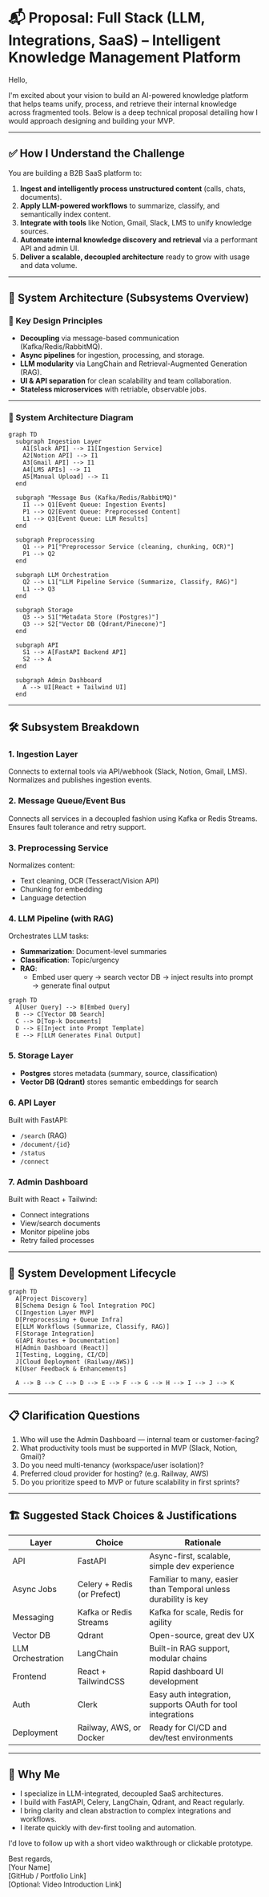 
# 📬 Proposal: Full Stack (LLM, Integrations, SaaS) – Intelligent Knowledge Management Platform

Hello,

I'm excited about your vision to build an AI-powered knowledge platform that helps teams unify, process, and retrieve their internal knowledge across fragmented tools. Below is a deep technical proposal detailing how I would approach designing and building your MVP.

---

## ✅ How I Understand the Challenge

You are building a B2B SaaS platform to:

1. **Ingest and intelligently process unstructured content** (calls, chats, documents).
2. **Apply LLM-powered workflows** to summarize, classify, and semantically index content.
3. **Integrate with tools** like Notion, Gmail, Slack, LMS to unify knowledge sources.
4. **Automate internal knowledge discovery and retrieval** via a performant API and admin UI.
5. **Deliver a scalable, decoupled architecture** ready to grow with usage and data volume.

---

## 🧱 System Architecture (Subsystems Overview)

### 🎯 Key Design Principles

- **Decoupling** via message-based communication (Kafka/Redis/RabbitMQ).
- **Async pipelines** for ingestion, processing, and storage.
- **LLM modularity** via LangChain and Retrieval-Augmented Generation (RAG).
- **UI & API separation** for clean scalability and team collaboration.
- **Stateless microservices** with retriable, observable jobs.

---

### 🧩 System Architecture Diagram

```mermaid
graph TD
  subgraph Ingestion Layer
    A1[Slack API] --> I1[Ingestion Service]
    A2[Notion API] --> I1
    A3[Gmail API] --> I1
    A4[LMS APIs] --> I1
    A5[Manual Upload] --> I1
  end

  subgraph "Message Bus (Kafka/Redis/RabbitMQ)"
    I1 --> Q1[Event Queue: Ingestion Events]
    P1 --> Q2[Event Queue: Preprocessed Content]
    L1 --> Q3[Event Queue: LLM Results]
  end

  subgraph Preprocessing
    Q1 --> P1["Preprocessor Service (cleaning, chunking, OCR)"]
    P1 --> Q2
  end

  subgraph LLM Orchestration
    Q2 --> L1["LLM Pipeline Service (Summarize, Classify, RAG)"]
    L1 --> Q3
  end

  subgraph Storage
    Q3 --> S1["Metadata Store (Postgres)"]
    Q3 --> S2["Vector DB (Qdrant/Pinecone)"]
  end

  subgraph API
    S1 --> A[FastAPI Backend API]
    S2 --> A
  end

  subgraph Admin Dashboard
    A --> UI[React + Tailwind UI]
  end
```

---

## 🛠 Subsystem Breakdown

### 1. **Ingestion Layer**

Connects to external tools via API/webhook (Slack, Notion, Gmail, LMS). Normalizes and publishes ingestion events.

### 2. **Message Queue/Event Bus**

Connects all services in a decoupled fashion using Kafka or Redis Streams. Ensures fault tolerance and retry support.

### 3. **Preprocessing Service**

Normalizes content:

- Text cleaning, OCR (Tesseract/Vision API)
- Chunking for embedding
- Language detection

### 4. **LLM Pipeline (with RAG)**

Orchestrates LLM tasks:

- **Summarization**: Document-level summaries
- **Classification**: Topic/urgency
- **RAG**:
  - Embed user query → search vector DB → inject results into prompt → generate final output

```mermaid
graph TD
  A[User Query] --> B[Embed Query]
  B --> C[Vector DB Search]
  C --> D[Top-k Documents]
  D --> E[Inject into Prompt Template]
  E --> F[LLM Generates Final Output]
```

### 5. **Storage Layer**

- **Postgres** stores metadata (summary, source, classification)
- **Vector DB (Qdrant)** stores semantic embeddings for search

### 6. **API Layer**

Built with FastAPI:

- `/search` (RAG)
- `/document/{id}`
- `/status`
- `/connect`

### 7. **Admin Dashboard**

Built with React + Tailwind:

- Connect integrations
- View/search documents
- Monitor pipeline jobs
- Retry failed processes

---

## 🚧 System Development Lifecycle

```mermaid
graph TD
  A[Project Discovery]
  B[Schema Design & Tool Integration POC]
  C[Ingestion Layer MVP]
  D[Preprocessing + Queue Infra]
  E[LLM Workflows (Summarize, Classify, RAG)]
  F[Storage Integration]
  G[API Routes + Documentation]
  H[Admin Dashboard (React)]
  I[Testing, Logging, CI/CD]
  J[Cloud Deployment (Railway/AWS)]
  K[User Feedback & Enhancements]

  A --> B --> C --> D --> E --> F --> G --> H --> I --> J --> K
```

---

## 📋 Clarification Questions

1. Who will use the Admin Dashboard — internal team or customer-facing?
2. What productivity tools must be supported in MVP (Slack, Notion, Gmail)?
3. Do you need multi-tenancy (workspace/user isolation)?
4. Preferred cloud provider for hosting? (e.g. Railway, AWS)
5. Do you prioritize speed to MVP or future scalability in first sprints?

---

## 🏗 Suggested Stack Choices & Justifications

| Layer               | Choice                      | Rationale                                                          |
|--------------------|-----------------------------|--------------------------------------------------------------------|
| API                 | FastAPI                     | Async-first, scalable, simple dev experience                       |
| Async Jobs         | Celery + Redis (or Prefect) | Familiar to many, easier than Temporal unless durability is key    |
| Messaging          | Kafka or Redis Streams      | Kafka for scale, Redis for agility                                 |
| Vector DB          | Qdrant                      | Open-source, great dev UX                                          |
| LLM Orchestration  | LangChain                   | Built-in RAG support, modular chains                               |
| Frontend           | React + TailwindCSS         | Rapid dashboard UI development                                     |
| Auth               | Clerk                       | Easy auth integration, supports OAuth for tool integrations        |
| Deployment         | Railway, AWS, or Docker     | Ready for CI/CD and dev/test environments                          |

---

## 🚀 Why Me

- I specialize in LLM-integrated, decoupled SaaS architectures.
- I build with FastAPI, Celery, LangChain, Qdrant, and React regularly.
- I bring clarity and clean abstraction to complex integrations and workflows.
- I iterate quickly with dev-first tooling and automation.

I'd love to follow up with a short video walkthrough or clickable prototype.

Best regards,  
[Your Name]  
[GitHub / Portfolio Link]  
[Optional: Video Introduction Link]
